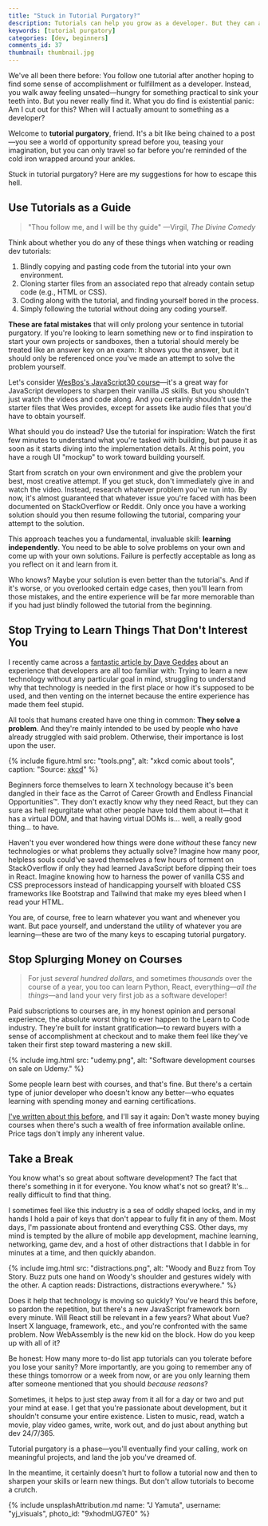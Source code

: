 ```yaml
---
title: "Stuck in Tutorial Purgatory?"
description: Tutorials can help you grow as a developer. But they can also hold you back if relied upon excessively. Stuck in tutorial purgatory? Here's how to get out.
keywords: [tutorial purgatory]
categories: [dev, beginners]
comments_id: 37
thumbnail: thumbnail.jpg
---
```


We've all been there before: You follow one tutorial after another hoping to find some sense of accomplishment or fulfillment as a developer. Instead, you walk away feeling unsated—hungry for something practical to sink your teeth into. But you never really find it. What you do find is existential panic: Am I cut out for this? When will I actually amount to something as a developer?

Welcome to **tutorial purgatory**, friend. It's a bit like being chained to a post—you see a world of opportunity spread before you, teasing your imagination, but you can only travel so far before you're reminded of the cold iron wrapped around your ankles.

Stuck in tutorial purgatory? Here are my suggestions for how to escape this hell.

## Use Tutorials as a Guide

> "Thou follow me, and I will be thy guide" —Virgil, *The Divine Comedy*

Think about whether you do any of these things when watching or reading dev tutorials:

1. Blindly copying and pasting code from the tutorial into your own environment.
2. Cloning starter files from an associated repo that already contain setup code (e.g., HTML or CSS).
3. Coding along with the tutorial, and finding yourself bored in the process.
4. Simply following the tutorial without doing any coding yourself.

**These are fatal mistakes** that will only prolong your sentence in tutorial purgatory. If you're looking to learn something new or to find inspiration to start your own projects or sandboxes, then a tutorial should merely be treated like an answer key on an exam: It shows you the answer, but it should only be referenced once you've made an attempt to solve the problem yourself.

Let's consider [WesBos's JavaScript30 course](https://javascript30.com/)—it's a great way for JavaScript developers to sharpen their vanilla JS skills. But you shouldn't just watch the videos and code along. And you certainly shouldn't use the starter files that Wes provides, except for assets like audio files that you'd have to obtain yourself.

What should you do instead? Use the tutorial for inspiration: Watch the first few minutes to understand what you're tasked with building, but pause it as soon as it starts diving into the implementation details. At this point, you have a rough UI "mockup" to work toward building yourself.

Start from scratch on your own environment and give the problem your best, most creative attempt. If you get stuck, don't immediately give in and watch the video. Instead, research whatever problem you've run into. By now, it's almost guaranteed that whatever issue you're faced with has been documented on StackOverflow or Reddit. Only once you have a working solution should you then resume following the tutorial, comparing your attempt to the solution.

This approach teaches you a fundamental, invaluable skill: **learning independently**. You need to be able to solve problems on your own and come up with your own solutions. Failure is perfectly acceptable as long as you reflect on it and learn from it.

Who knows? Maybe your solution is even better than the tutorial's. And if it's worse, or you overlooked certain edge cases, then you'll learn from those mistakes, and the entire experience will be far more memorable than if you had just blindly followed the tutorial from the beginning.

## Stop Trying to Learn Things That Don't Interest You

I recently came across a [fantastic article by Dave Geddes](https://gedd.ski/post/when-tech-makes-you-feel-dumb/) about an experience that developers are all too familiar with: Trying to learn a new technology without any particular goal in mind, struggling to understand why that technology is needed in the first place or how it's supposed to be used, and then venting on the internet because the entire experience has made them feel stupid.

All tools that humans created have one thing in common: **They solve a problem**. And they're mainly intended to be used by people who have already struggled with said problem. Otherwise, their importance is lost upon the user.

{% include figure.html src: "tools.png", alt: "xkcd comic about tools", caption: "Source: [xkcd](https://xkcd.com/1629/)" %}

Beginners force themselves to learn X technology because it's been dangled in their face as the Carrot of Career Growth and Endless Financial Opportunities™. They don't exactly know why they need React, but they can sure as hell regurgitate what other people have told them about it—that it has a virtual DOM, and that having virtual DOMs is... well, a really good thing... to have.

Haven't you ever wondered how things were done *without* these fancy new technologies or what problems they actually solve? Imagine how many poor, helpless souls could've saved themselves a few hours of torment on StackOverflow if only they had learned JavaScript before dipping their toes in React. Imagine knowing how to harness the power of vanilla CSS and CSS preprocessors instead of handicapping yourself with bloated CSS frameworks like Bootstrap and Tailwind that make my eyes bleed when I read your HTML.

You are, of course, free to learn whatever you want and whenever you want. But pace yourself, and understand the utility of whatever you are learning—these are two of the many keys to escaping tutorial purgatory.

## Stop Splurging Money on Courses

> For just *several hundred dollars*, and sometimes *thousands* over the course of a year, you too can learn Python, React, everything—*all the things*—and land your very first job as a software developer!

Paid subscriptions to courses are, in my honest opinion and personal experience, the absolute worst thing to ever happen to the Learn to Code industry. They're built for instant gratification—to reward buyers with a sense of accomplishment at checkout and to make them feel like they've taken their first step toward mastering a new skill.

{% include img.html src: "udemy.png", alt: "Software development courses on sale on Udemy." %}

Some people learn best with courses, and that's fine. But there's a certain type of junior developer who doesn't know any better—who equates learning with spending money and earning certifications.

[I've written about this before](/blog/learn-to-code-without-wasting-time-and-money/#stop-wasting-money-on-courses-youll-never-finish), and I'll say it again: Don't waste money buying courses when there's such a wealth of free information available online. Price tags don't imply any inherent value.

## Take a Break

You know what's so great about software development? The fact that there's something in it for everyone. You know what's not so great? It's... really difficult to find that thing.

I sometimes feel like this industry is a sea of oddly shaped locks, and in my hands I hold a pair of keys that don't appear to fully fit in any of them. Most days, I'm passionate about frontend and everything CSS. Other days, my mind is tempted by the allure of mobile app development, machine learning, networking, game dev, and a host of other distractions that I dabble in for minutes at a time, and then quickly abandon.

{% include img.html src: "distractions.png", alt: "Woody and Buzz from Toy Story. Buzz puts one hand on Woody's shoulder and gestures widely with the other. A caption reads: Distractions, distractions everywhere." %}

Does it help that technology is moving so quickly? You've heard this before, so pardon the repetition, but there's a new JavaScript framework born every minute. Will React still be relevant in a few years? What about Vue? Insert X language, framework, etc., and you're confronted with the same problem. Now WebAssembly is the new kid on the block. How do you keep up with all of it?

Be honest: How many more to-do list app tutorials can you tolerate before you lose your sanity? More importantly, are you going to remember any of these things tomorrow or a week from now, or are you only learning them after someone mentioned that you should *because reasons*?

Sometimes, it helps to just step away from it all for a day or two and put your mind at ease. I get that you're passionate about development, but it shouldn't consume your entire existence. Listen to music, read, watch a movie, play video games, write, work out, and do just about anything but dev 24/7/365.

Tutorial purgatory is a phase—you'll eventually find your calling, work on meaningful projects, and land the job you've dreamed of.

In the meantime, it certainly doesn't hurt to follow a tutorial now and then to sharpen your skills or learn new things. But don't allow tutorials to become a crutch.

{% include unsplashAttribution.md name: "J Yamuta", username: "yj_visuals", photo_id: "9xhodmUG7E0" %}
